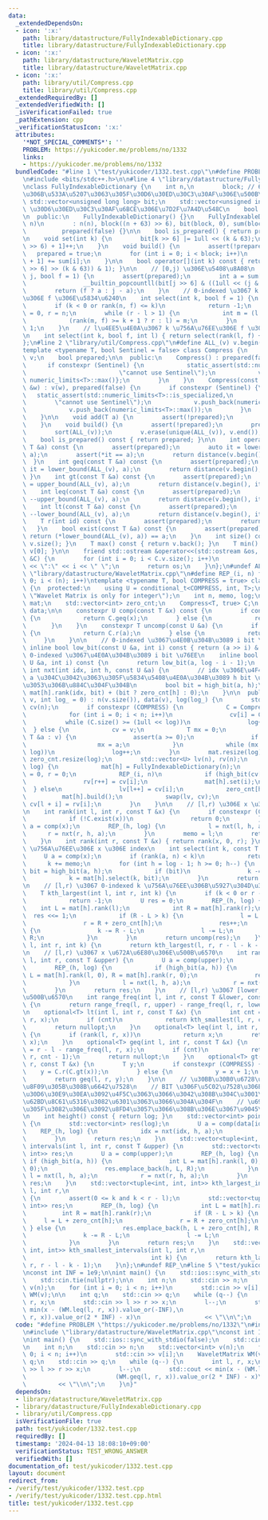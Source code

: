 ```yaml
---
data:
  _extendedDependsOn:
  - icon: ':x:'
    path: library/datastructure/FullyIndexableDictionary.cpp
    title: library/datastructure/FullyIndexableDictionary.cpp
  - icon: ':x:'
    path: library/datastructure/WaveletMatrix.cpp
    title: library/datastructure/WaveletMatrix.cpp
  - icon: ':x:'
    path: library/util/Compress.cpp
    title: library/util/Compress.cpp
  _extendedRequiredBy: []
  _extendedVerifiedWith: []
  _isVerificationFailed: true
  _pathExtension: cpp
  _verificationStatusIcon: ':x:'
  attributes:
    '*NOT_SPECIAL_COMMENTS*': ''
    PROBLEM: https://yukicoder.me/problems/no/1332
    links:
    - https://yukicoder.me/problems/no/1332
  bundledCode: "#line 1 \"test/yukicoder/1332.test.cpp\"\n#define PROBLEM \"https://yukicoder.me/problems/no/1332\"\
    \n#include <bits/stdc++.h>\n\n#line 4 \"library/datastructure/FullyIndexableDictionary.cpp\"\
    \nclass FullyIndexableDictionary {\n    int n,\n        block; // 64\u500B\u4E8B\
    \u306B\u533A\u5207\u3063\u305F\u30D6\u30ED\u30C3\u30AF\u306E\u500B\u6570\n   \
    \ std::vector<unsigned long long> bit;\n    std::vector<unsigned int> sum; //\
    \ \u30D6\u30ED\u30C3\u30AF\u6BCE\u306E\u7D2F\u7A4D\u548C\n    bool prepared;\n\
    \n  public:\n    FullyIndexableDictionary() {}\n    FullyIndexableDictionary(int\
    \ n)\n        : n(n), block((n + 63) >> 6), bit(block, 0), sum(block + 1, 0),\n\
    \          prepared(false) {}\n\n    bool is_prepared() { return prepared; }\n\
    \n    void set(int k) {\n        bit[k >> 6] |= 1ull << (k & 63);\n        sum[(k\
    \ >> 6) + 1]++;\n    }\n    void build() {\n        assert(!prepared);\n     \
    \   prepared = true;\n        for (int i = 0; i < block; i++)\n            sum[i\
    \ + 1] += sum[i];\n    }\n\n    bool operator[](int k) const { return bool((bit[k\
    \ >> 6] >> (k & 63)) & 1); }\n\n    // [0,j) \u306E\u5408\u8A08\n    int rank(int\
    \ j, bool f = 1) {\n        assert(prepared);\n        int a = sum[j >> 6] +\n\
    \                __builtin_popcountll(bit[j >> 6] & ((1ull << (j & 63)) - 1));\n\
    \        return (f ? a : j - a);\n    }\n    // 0-indexed \u3067 k \u756A\u76EE\
    \u306E f \u306E\u5834\u6240\n    int select(int k, bool f = 1) {\n        assert(prepared);\n\
    \        if (k < 0 or rank(n, f) <= k)\n            return -1;\n        int l\
    \ = 0, r = n;\n        while (r - l > 1) {\n            int m = (l + r) >> 1;\n\
    \            (rank(m, f) >= k + 1 ? r : l) = m;\n        }\n        return r -\
    \ 1;\n    }\n    // l\u4EE5\u4E0A\u3067 k \u756A\u76EE\u306E f \u306E\u5834\u6240\
    \n    int select(int k, bool f, int l) { return select(rank(l, f) + k, f); }\n\
    };\n#line 2 \"library/util/Compress.cpp\"\n#define ALL_(v) v.begin(), v.end()\n\
    template <typename T, bool Sentinel = false> class Compress {\n    std::vector<T>\
    \ v;\n    bool prepared;\n\n  public:\n    Compress() : prepared(false) {\n  \
    \      if constexpr (Sentinel) {\n            static_assert(std::numeric_limits<T>::is_specialized,\n\
    \                          \"cannot use Sentinel\");\n            v = {numeric_limits<T>::min(),\
    \ numeric_limits<T>::max()};\n        }\n    }\n    Compress(const std::vector<T>\
    \ &w) : v(w), prepared(false) {\n        if constexpr (Sentinel) {\n         \
    \   static_assert(std::numeric_limits<T>::is_specialized,\n                  \
    \        \"cannot use Sentinel\");\n            v.push_back(numeric_limits<T>::min());\n\
    \            v.push_back(numeric_limits<T>::max());\n        }\n        build();\n\
    \    }\n\n    void add(T a) {\n        assert(!prepared);\n        v.push_back(a);\n\
    \    }\n    void build() {\n        assert(!prepared);\n        prepared = true;\n\
    \        sort(ALL_(v));\n        v.erase(unique(ALL_(v)), v.end());\n    }\n\n\
    \    bool is_prepared() const { return prepared; }\n\n    int operator[](const\
    \ T &a) const {\n        assert(prepared);\n        auto it = lower_bound(ALL_(v),\
    \ a);\n        assert(*it == a);\n        return distance(v.begin(), it);\n  \
    \  }\n    int geq(const T &a) const {\n        assert(prepared);\n        auto\
    \ it = lower_bound(ALL_(v), a);\n        return distance(v.begin(), it);\n   \
    \ }\n    int gt(const T &a) const {\n        assert(prepared);\n        auto it\
    \ = upper_bound(ALL_(v), a);\n        return distance(v.begin(), it);\n    }\n\
    \    int leq(const T &a) const {\n        assert(prepared);\n        auto it =\
    \ --upper_bound(ALL_(v), a);\n        return distance(v.begin(), it);\n    }\n\
    \    int lt(const T &a) const {\n        assert(prepared);\n        auto it =\
    \ --lower_bound(ALL_(v), a);\n        return distance(v.begin(), it);\n    }\n\
    \    T r(int id) const {\n        assert(prepared);\n        return v[id];\n \
    \   }\n    bool exist(const T &a) const {\n        assert(prepared);\n       \
    \ return (*lower_bound(ALL_(v), a)) == a;\n    }\n    int size() const { return\
    \ v.size(); }\n    T max() const { return v.back(); }\n    T min() const { return\
    \ v[0]; }\n\n    friend std::ostream &operator<<(std::ostream &os, const Compress\
    \ &C) {\n        for (int i = 0; i < C.v.size(); i++)\n            os << C.v[i]\
    \ << \":\" << i << \" \";\n        return os;\n    }\n};\n#undef ALL_\n#line 4\
    \ \"library/datastructure/WaveletMatrix.cpp\"\n#define REP_(i, n) for (int i =\
    \ 0; i < (n); i++)\ntemplate <typename T, bool COMPRESS = true> class WaveletMatrix\
    \ {\n  protected:\n    using U = conditional_t<COMPRESS, int, T>;\n    static_assert(is_integral_v<U>,\
    \ \"Wavelet Matrix is only for integer\");\n    int n, memo, log;\n    std::vector<FullyIndexableDictionary>\
    \ mat;\n    std::vector<int> zero_cnt;\n    Compress<T, true> C;\n    std::vector<T>\
    \ data;\n\n    constexpr U comp(const T &x) const {\n        if constexpr (COMPRESS)\
    \ {\n            return C.geq(x);\n        } else {\n            return x;\n \
    \       }\n    }\n    constexpr T uncomp(const U &a) {\n        if constexpr (COMPRESS)\
    \ {\n            return C.r(a);\n        } else {\n            return a;\n   \
    \     }\n    }\n\n    // 0-indexed \u3067\u4E0B\u304B\u3089 i bit \u76EE\n   \
    \ inline bool low_bit(const U &a, int i) const { return (a >> i) & 1; }\n    //\
    \ 0-indexed \u3067\u4E0A\u304B\u3089 i bit \u76EE\n    inline bool high_bit(const\
    \ U &a, int i) const {\n        return low_bit(a, log - i - 1);\n    }\n\n   \
    \ int nxt(int idx, int h, const U &a) {\n        // idx \u306E\u4F4D\u7F6E\u306B\
    \ a \u304C\u3042\u3063\u305F\u5834\u5408\u4E0A\u304B\u3089 h bit \u76EE\u3067\u3069\
    \u3053\u306B\u884C\u304F\u304B\n        bool bit = high_bit(a, h);\n        return\
    \ mat[h].rank(idx, bit) + (bit ? zero_cnt[h] : 0);\n    }\n\n  public:\n    WaveletMatrix(vector<T>\
    \ v, int log_ = 0) : n(v.size()), data(v), log(log_) {\n        std::vector<U>\
    \ cv(n);\n        if constexpr (COMPRESS) {\n            C = Compress<T, true>(v);\n\
    \            for (int i = 0; i < n; i++)\n                cv[i] = C[v[i]];\n \
    \           while (C.size() >= (1ull << log))\n                log++;\n      \
    \  } else {\n            cv = v;\n            T mx = 0;\n            for (const\
    \ T &a : v) {\n                assert(a >= 0);\n                if (mx < a)\n\
    \                    mx = a;\n            }\n            while (mx >= (1ull <<\
    \ log))\n                log++;\n        }\n        mat.resize(log);\n       \
    \ zero_cnt.resize(log);\n        std::vector<U> lv(n), rv(n);\n        REP_(h,\
    \ log) {\n            mat[h] = FullyIndexableDictionary(n);\n            int l\
    \ = 0, r = 0;\n            REP_(i, n)\n            if (high_bit(cv[i], h)) {\n\
    \                rv[r++] = cv[i];\n                mat[h].set(i);\n          \
    \  } else\n                lv[l++] = cv[i];\n            zero_cnt[h] = l;\n  \
    \          mat[h].build();\n            swap(lv, cv);\n            REP_(i, r)\
    \ cv[l + i] = rv[i];\n        }\n    }\n\n    // [l,r) \u306E x \u306E\u500B\u6570\
    \n    int rank(int l, int r, const T &x) {\n        if constexpr (COMPRESS) {\n\
    \            if (!C.exist(x))\n                return 0;\n        }\n        U\
    \ a = comp(x);\n        REP_(h, log) {\n            l = nxt(l, h, a);\n      \
    \      r = nxt(r, h, a);\n        }\n        memo = l;\n        return r - l;\n\
    \    }\n    int rank(int r, const T &x) { return rank(x, 0, r); }\n\n    // k\
    \ \u756A\u76EE\u306E x \u306E index\n    int select(int k, const T &x) {\n   \
    \     U a = comp(x);\n        if (rank(a, n) < k)\n            return -1;\n  \
    \      k += memo;\n        for (int h = log - 1; h >= 0; h--) {\n            bool\
    \ bit = high_bit(a, h);\n            if (bit)\n                k -= zero_cnt[h];\n\
    \            k = mat[h].select(k, bit);\n        }\n        return k;\n    }\n\
    \n    // [l,r) \u3067 0-indexed k \u756A\u76EE\u306B\u5927\u304D\u3044\u5024\n\
    \    T kth_largest(int l, int r, int k) {\n        if (k < 0 or r - l <= k)\n\
    \            return -1;\n        U res = 0;\n        REP_(h, log) {\n        \
    \    int L = mat[h].rank(l);\n            int R = mat[h].rank(r);\n          \
    \  res <<= 1;\n            if (R - L > k) {\n                l = L + zero_cnt[h];\n\
    \                r = R + zero_cnt[h];\n                res++;\n            } else\
    \ {\n                k -= R - L;\n                l -= L;\n                r -=\
    \ R;\n            }\n        }\n        return uncomp(res);\n    }\n    T kth_smallest(int\
    \ l, int r, int k) {\n        return kth_largest(l, r, r - l - k - 1);\n    }\n\
    \n    // [l,r) \u3067 x \u672A\u6E80\u306E\u500B\u6570\n    int range_freq(int\
    \ l, int r, const T &upper) {\n        U a = comp(upper);\n        int res = 0;\n\
    \        REP_(h, log) {\n            if (high_bit(a, h)) {\n                int\
    \ L = mat[h].rank(l, 0), R = mat[h].rank(r, 0);\n                res += R - L;\n\
    \            }\n            l = nxt(l, h, a);\n            r = nxt(r, h, a);\n\
    \        }\n        return res;\n    }\n    // [l,r) \u3067 [lower,upper) \u306E\
    \u500B\u6570\n    int range_freq(int l, int r, const T &lower, const T &upper)\
    \ {\n        return range_freq(l, r, upper) - range_freq(l, r, lower);\n    }\n\
    \n    optional<T> lt(int l, int r, const T &x) {\n        int cnt = range_freq(l,\
    \ r, x);\n        if (cnt)\n            return kth_smallest(l, r, cnt - 1);\n\
    \        return nullopt;\n    }\n    optional<T> leq(int l, int r, const T &x)\
    \ {\n        if (rank(l, r, x))\n            return x;\n        return lt(l, r,\
    \ x);\n    }\n    optional<T> geq(int l, int r, const T &x) {\n        int cnt\
    \ = r - l - range_freq(l, r, x);\n        if (cnt)\n            return kth_largest(l,\
    \ r, cnt - 1);\n        return nullopt;\n    }\n    optional<T> gt(int l, int\
    \ r, const T &x) {\n        T y;\n        if constexpr (COMPRESS) {\n        \
    \    y = C.r(C.gt(x));\n        } else {\n            y = x + 1;\n        }\n\
    \        return geq(l, r, y);\n    }\n\n    // \u30BB\u30B0\u6728\u306A\u3069\u3092\
    \u8F09\u305B\u308B\u6642\u7528\n    // BIT \u306F\u5C02\u7528\u306E\u30E9\u30A4\
    \u30D6\u30E9\u30EA\u3092\u4F5C\u3063\u3066\u3042\u308B\u304C\u3001\u4E00\u5FDC\
    \u62BD\u8C61\u5316\u3082\u6301\u3063\u3066\u304A\u304F\n    // \u69CB\u7BC9\u3057\
    \u305F\u3082\u306E\u3092\u8FD4\u3057\u3066\u308B\u306E\u3067\u9045\u305D\u3046\
    \n    int height() const { return log; }\n    std::vector<int> points(int idx)\
    \ {\n        std::vector<int> res(log);\n        U a = comp(data[idx]);\n    \
    \    REP_(h, log) {\n            idx = nxt(idx, h, a);\n            res[h] = idx;\n\
    \        }\n        return res;\n    }\n    std::vector<tuple<int, int, int>>\
    \ intervals(int l, int r, const T &upper) {\n        std::vector<tuple<int, int,\
    \ int>> res;\n        U a = comp(upper);\n        REP_(h, log) {\n           \
    \ if (high_bit(a, h)) {\n                int L = mat[h].rank(l, 0), R = mat[h].rank(r,\
    \ 0);\n                res.emplace_back(h, L, R);\n            }\n           \
    \ l = nxt(l, h, a);\n            r = nxt(r, h, a);\n        }\n        return\
    \ res;\n    }\n    std::vector<tuple<int, int, int>> kth_largest_intervals(int\
    \ l, int r,\n                                                            int k)\
    \ {\n        assert(0 <= k and k < r - l);\n        std::vector<tuple<int, int,\
    \ int>> res;\n        REP_(h, log) {\n            int L = mat[h].rank(l);\n  \
    \          int R = mat[h].rank(r);\n            if (R - L > k) {\n           \
    \     l = L + zero_cnt[h];\n                r = R + zero_cnt[h];\n           \
    \ } else {\n                res.emplace_back(h, L + zero_cnt[h], R + zero_cnt[h]);\n\
    \                k -= R - L;\n                l -= L;\n                r -= R;\n\
    \            }\n        }\n        return res;\n    }\n    std::vector<tuple<int,\
    \ int, int>> kth_smallest_intervals(int l, int r,\n                          \
    \                                   int k) {\n        return kth_largest_intervals(l,\
    \ r, r - l - k - 1);\n    }\n};\n#undef REP_\n#line 5 \"test/yukicoder/1332.test.cpp\"\
    \nconst int INF = 1e9;\n\nint main() {\n    std::ios::sync_with_stdio(false);\n\
    \    std::cin.tie(nullptr);\n\n    int n;\n    std::cin >> n;\n    std::vector<int>\
    \ v(n);\n    for (int i = 0; i < n; i++)\n        std::cin >> v[i];\n    WaveletMatrix\
    \ WM(v);\n\n    int q;\n    std::cin >> q;\n    while (q--) {\n        int l,\
    \ r, x;\n        std::cin >> l >> r >> x;\n        l--;\n        std::cout <<\
    \ min(x - (WM.leq(l, r, x)).value_or(-INF),\n                         (WM.geq(l,\
    \ r, x)).value_or(2 * INF) - x)\n                  << \"\\n\";\n    }\n}\n"
  code: "#define PROBLEM \"https://yukicoder.me/problems/no/1332\"\n#include <bits/stdc++.h>\n\
    \n#include \"library/datastructure/WaveletMatrix.cpp\"\nconst int INF = 1e9;\n\
    \nint main() {\n    std::ios::sync_with_stdio(false);\n    std::cin.tie(nullptr);\n\
    \n    int n;\n    std::cin >> n;\n    std::vector<int> v(n);\n    for (int i =\
    \ 0; i < n; i++)\n        std::cin >> v[i];\n    WaveletMatrix WM(v);\n\n    int\
    \ q;\n    std::cin >> q;\n    while (q--) {\n        int l, r, x;\n        std::cin\
    \ >> l >> r >> x;\n        l--;\n        std::cout << min(x - (WM.leq(l, r, x)).value_or(-INF),\n\
    \                         (WM.geq(l, r, x)).value_or(2 * INF) - x)\n         \
    \         << \"\\n\";\n    }\n}"
  dependsOn:
  - library/datastructure/WaveletMatrix.cpp
  - library/datastructure/FullyIndexableDictionary.cpp
  - library/util/Compress.cpp
  isVerificationFile: true
  path: test/yukicoder/1332.test.cpp
  requiredBy: []
  timestamp: '2024-04-13 18:08:10+09:00'
  verificationStatus: TEST_WRONG_ANSWER
  verifiedWith: []
documentation_of: test/yukicoder/1332.test.cpp
layout: document
redirect_from:
- /verify/test/yukicoder/1332.test.cpp
- /verify/test/yukicoder/1332.test.cpp.html
title: test/yukicoder/1332.test.cpp
---
```

